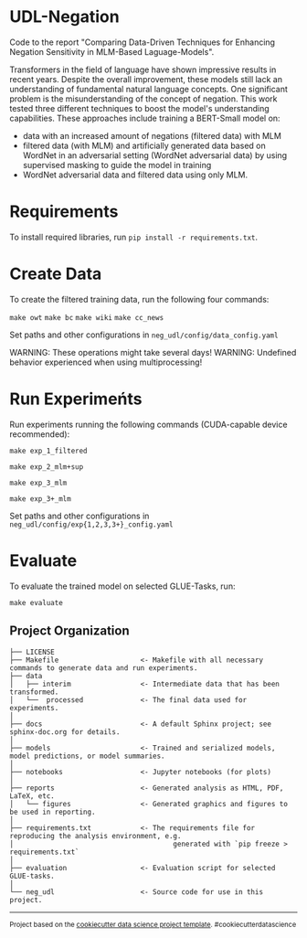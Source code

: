 UDL-Negation
==============================

Code to the report "Comparing Data-Driven Techniques for Enhancing Negation Sensitivity in MLM-Based Laguage-Models".

Transformers in the field of language have shown impressive results in recent years. Despite the overall improvement, these models still lack an understanding of fundamental natural language concepts. One significant problem is the misunderstanding of the concept of negation. This work tested three different techniques to boost the model's understanding capabilities. These approaches include training a BERT-Small model on:
 - data with an increased amount of negations (filtered data) with MLM
 - filtered data (with MLM) and artificially generated data based on WordNet in an adversarial setting (WordNet adversarial data) by using supervised masking to guide the model in training
 - WordNet adversarial data and filtered data using only MLM.

# Requirements

To install required libraries, run `pip install -r requirements.txt`.

# Create Data

To create the filtered training data, run the following four commands:

`make owt`
`make bc`
`make wiki`
`make cc_news`

Set paths and other configurations in `neg_udl/config/data_config.yaml`

WARNING: These operations might take several days!
WARNING: Undefined behavior experienced when using multiprocessing!

# Run Experimeńts

Run experiments running the following commands (CUDA-capable device recommended):

```make exp_1_filtered```

```make exp_2_mlm+sup```

```make exp_3_mlm```

```make exp_3+_mlm```

Set paths and other configurations in `neg_udl/config/exp{1,2,3,3+}_config.yaml`

# Evaluate

To evaluate the trained model on selected GLUE-Tasks, run:

`make evaluate`

Project Organization
------------

    ├── LICENSE
    ├── Makefile                    <- Makefile with all necessary commands to generate data and run experiments.
    ├── data
    │   ├── interim                 <- Intermediate data that has been transformed.
    │   └──  processed              <- The final data used for experiments.
    │
    ├── docs                        <- A default Sphinx project; see sphinx-doc.org for details.
    │
    ├── models                      <- Trained and serialized models, model predictions, or model summaries.
    │
    ├── notebooks                   <- Jupyter notebooks (for plots)
    │
    ├── reports                     <- Generated analysis as HTML, PDF, LaTeX, etc.
    │   └── figures                 <- Generated graphics and figures to be used in reporting.
    │
    ├── requirements.txt            <- The requirements file for reproducing the analysis environment, e.g.
    │                                       generated with `pip freeze > requirements.txt`
    │
    ├── evaluation                  <- Evaluation script for selected GLUE-tasks.
    │
    └── neg_udl                     <- Source code for use in this project.


--------

<p><small>Project based on the <a target="_blank" href="https://drivendata.github.io/cookiecutter-data-science/">cookiecutter data science project template</a>. #cookiecutterdatascience</small></p>
